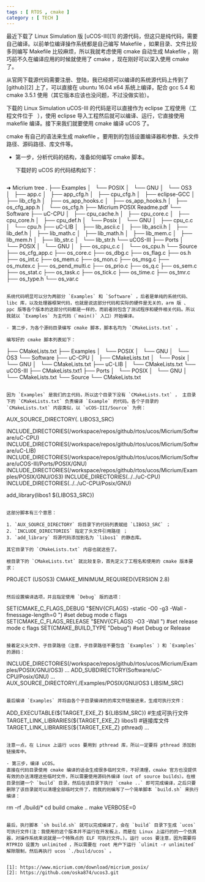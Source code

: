 ```yaml
---
tags : [ RTOS , cmake ]
category : [ TECH ]
---
```



最近下载了 Linux Simulation 版 [uCOS-III][1] 的源代码，但这只是纯代码，需要自己编译。以前单位编译操作系统都是自己编写 Makefile ，如果目录、文件比较多则编写 Makefile 比较麻烦，所以我就考虑使用 cmake 自动生成 Makefile ，刚巧前不久在编译应用的时候就使用了 cmake ，现在刚好可以深入使用 cmake 了。

从官网下载源代码需要注册、登陆，我已经把可以编译的系统源代码上传到了 [github][2] 上了，可以直接在 ubuntu 16.04 x64 系统上编译，配合 gcc 5.4 和 cmake 3.5.1 使用（其它版本应该也没问题，不过没做实验）。

下载的 Linux Simulation uCOS-III 的代码是可以直接作为 eclipse 工程使用（工程文件位于 ` `），使用 eclipse 导入工程然后就可以编译、运行，它直接使用 makefile 编译。接下来我们就要使用 cmake 编译 uCOS 了。 

cmake 有自己的语法来生成 makefile 。要用到的包括设置编译器和参数、头文件路径、源码路径、库文件等。

- 第一步，分析代码的结构，准备如何编写 cmake 脚本。
  
  下载好的 uCOS 的代码结构如下：

  ```
➜  Micrium tree 
.
├── Examples
│   └── POSIX
│       └── GNU
│           └── OS3
│               ├── app.c
│               ├── app_cfg.h
│               ├── cpu_cfg.h
│               ├── eclipse-GCC
│               ├── lib_cfg.h
│               ├── os_app_hooks.c
│               ├── os_app_hooks.h
│               ├── os_cfg_app.h
│               └── os_cfg.h
├── Micrium POSIX Readme.pdf
└── Software
    ├── uC-CPU
    │   ├── cpu_cache.h
    │   ├── cpu_core.c
    │   ├── cpu_core.h
    │   ├── cpu_def.h
    │   └── Posix
    │       └── GNU
    │           ├── cpu_c.c
    │           └── cpu.h
    ├── uC-LIB
    │   ├── lib_ascii.c
    │   ├── lib_ascii.h
    │   ├── lib_def.h
    │   ├── lib_math.c
    │   ├── lib_math.h
    │   ├── lib_mem.c
    │   ├── lib_mem.h
    │   ├── lib_str.c
    │   └── lib_str.h
    └── uCOS-III
        ├── Ports
        │   └── POSIX
        │       └── GNU
        │           ├── os_cpu_c.c
        │           └── os_cpu.h
        └── Source
            ├── os_cfg_app.c
            ├── os_core.c
            ├── os_dbg.c
            ├── os_flag.c
            ├── os.h
            ├── os_int.c
            ├── os_mem.c
            ├── os_mon.c
            ├── os_msg.c
            ├── os_mutex.c
            ├── os_pend_multi.c
            ├── os_prio.c
            ├── os_q.c
            ├── os_sem.c
            ├── os_stat.c
            ├── os_task.c
            ├── os_tick.c
            ├── os_time.c
            ├── os_tmr.c
            ├── os_type.h
            └── os_var.c
  ``` 
  
  系统代码明显可以分为两部分 `Examples` 和 `Software` ，后者是单纯的系统代码、libc 库，以及处理器框架代码，也就是说这部分代码和实际的硬件是无关的，arm 版 、 ppc 版等各个版本的这部分代码都是一样的，而前者则包含了测试程序和硬件相关代码。所以我就以 `Examples` 为主代码（`main()` 入口）开始编译。

- 第二步，为各个源码目录编写 cmake 脚本，脚本名均为 `CMakeLists.txt` 。

  编写好的 cmake 脚本列表如下：

  ```
├── CMakeLists.txt
├── Examples
│   └── POSIX
│       └── GNU
│           └── OS3
└── Software
    ├── uC-CPU
    │   ├── CMakeLists.txt
    │   └── Posix
    │       └── GNU
    │           └── CMakeLists.txt
    ├── uC-LIB
    │   └── CMakeLists.txt
    └── uCOS-III
        ├── CMakeLists.txt1
        ├── Ports
        │   └── POSIX
        │       └── GNU
        │           └── CMakeLists.txt
        └── Source
            └── CMakeLists.txt
  ``` 

  因为 `Examples` 是我们的主代码，所以这个目录下没有 `CMakeLists.txt` ， 主目录下的 `CMakeLists.txt` 负责编译 `Example` 的代码。各个子目录的 `CMakeLists.txt` 内容类似，以 `uCOS-III/Source` 为例：

  ```
AUX_SOURCE_DIRECTORY(. LIBOS3_SRC)

INCLUDE_DIRECTORIES(/workspace/repos/github/rtos/ucos/Micrium/Software/uC-CPU)
INCLUDE_DIRECTORIES(/workspace/repos/github/rtos/ucos/Micrium/Software/uC-LIB)
INCLUDE_DIRECTORIES(/workspace/repos/github/rtos/ucos/Micrium/Software/uCOS-III/Ports/POSIX/GNU)
INCLUDE_DIRECTORIES(/workspace/repos/github/rtos/ucos/Micrium/Examples/POSIX/GNU/OS3)
INCLUDE_DIRECTORIES(../../uC-CPU)
INCLUDE_DIRECTORIES(../../uC-CPU/Posix/GNU)

add_library(libos1  ${LIBOS3_SRC})
  ```

  这部分脚本有三个意思：
  
  1. `AUX_SOURCE_DIRECTORY` 将目录下的代码列表赋给 `LIBOS3_SRC` ；
  2. `INCLUDE_DIRECTORIES` 指定了头文件引用路径 ；
  3. `add_library` 将源代码添加到名为 `libos1` 的静态库。

  其它目录下的 `CMakeLists.txt` 内容也就这些了。

  根目录下的 `CMakeLists.txt` 就比较复杂，首先定义了工程名和使用的 cmake 版本要求：

  ```
PROJECT (USOS3)
CMAKE_MINIMUM_REQUIRED(VERSION 2.8)
  ```

  然后设置编译选项，并且指定使用 `Debug` 版的选项：

  ```
SET(CMAKE_C_FLAGS_DEBUG "$ENV{CFLAGS} -static -O0 -g3 -Wall -fmessage-length=0  ")  #set debug mode c flags
SET(CMAKE_C_FLAGS_RELEASE "$ENV{CFLAGS} -O3 -Wall ")            #set release mode c flags
SET(CMAKE_BUILD_TYPE "Debug")                                   #set Debug or Release
  ```

  接着定义头文件、子目录路径（注意，子目录路径不要包含 `Examples` ）和 `Examples` 的源码：

  ```
INCLUDE_DIRECTORIES(/workspace/repos/github/rtos/ucos/Micrium/Examples/POSIX/GNU/OS3)
...
ADD_SUBDIRECTORY(Software/uC-CPU/Posix/GNU)
...
AUX_SOURCE_DIRECTORY(./Examples/POSIX/GNU/OS3 LIBSIM_SRC)
  ```

  最后编译 `Examples` 并将由各个子目录编译的的库文件链接进来，生成可执行文件：

  ```
ADD_EXECUTABLE(${TARGET_EXE_Z} ${LIBSIM_SRC})  #生成可执行文件
TARGET_LINK_LIBRARIES(${TARGET_EXE_Z} libos1)  #链接库文件
TARGET_LINK_LIBRARIES(${TARGET_EXE_Z} pthread)
...
  ```
  
  注意一点，在 Linux 上运行 ucos 要用到 pthread 库，所以一定要将 pthread 添加到链接库中。

- 第三步，编译 uCOS。
  直接在代码目录使用 cmake 编译的话会生成很多临时文件，不好清理，cmake 官方也没提供有效的办法清理这些临时文件，所以需要使用源码外编译（out of source builds）。在根目录创建一个 `build` 目录，然后在该目录下执行 `cmake ..` 即可完成编译，之后只要删除了该目录就可以清理全部临时文件了，而我的则编写了一个简单脚本 `build.sh` 来执行编译：

  ```
rm -rf ./build/*
cd build
cmake ..
make VERBOSE=0
  ```

  最后，执行脚本 `sh build.sh` 就可以完成编译了，会在 `build` 目录下生成 `ucos` 可执行文件(注：我使用的这个版本并不运行在开发板上，而是在 Linux 上运行的的一个仿真器，对操作系统来说就是一个特殊点的 ELF 可执行文件。)。运行 ucos 要注意，因为需要将 RTPRIO 设置为 unlimited ，所以需要在 root 用户下运行 `ulimit -r unlimited` 解除限制，然后再执行 ucos `./build/ucos` 。


[1]: https://www.micrium.com/download/micrium_posix/
[2]: https://github.com/oska874/ucos3.git
